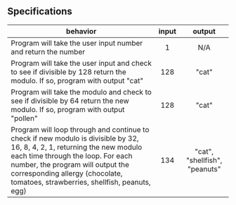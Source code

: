## Specifications

| behavior |  input   |  output  |
|----------|:--------:|:--------:|
|Program will take the user input number and return the number | 1 | N/A |
|Program will take the user input and check to see if divisible by 128 return the modulo.  If so, program with output "cat"| 128 | "cat" |
|Program will take the modulo and check to see if divisible by 64 return the new modulo.  If so, program with output "pollen"| 128 | "cat" |
|Program will loop through and continue to check if new modulo is divisible by 32, 16, 8, 4, 2, 1, returning the new modulo each time through the loop.  For each number, the program will output the corresponding allergy (chocolate, tomatoes, strawberries, shellfish, peanuts, egg) | 134 | "cat", "shellfish", "peanuts" |
